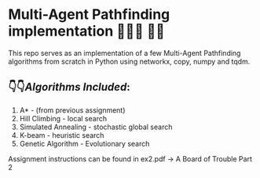 # Multi-Agent Pathfinding implementation :running_man::running: :running_man:

This repo serves as an implementation of a few Multi-Agent Pathfinding algorithms from scratch in Python using networkx, copy, numpy and tqdm.

## :point_down::point_down:*Algorithms Included*:

1. A* - (from previous assignment)
2. Hill Climbing - local search
3. Simulated Annealing - stochastic global search 
4. K-beam - heuristic search
5. Genetic Algorithm - Evolutionary search


Assignment instructions can be found in ex2.pdf -> A Board of Trouble Part 2